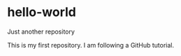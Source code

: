 # hello-world
Just another repository

This is my first repository. I am following a GitHub tutorial.
